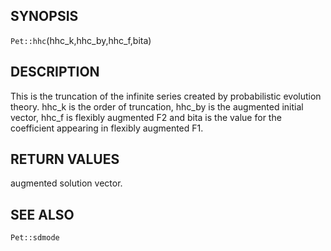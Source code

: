 ## SYNOPSIS

`Pet::hhc`(hhc_k,hhc_by,hhc_f,bita)

## DESCRIPTION

This is the truncation of the infinite series created by
probabilistic evolution theory. hhc_k is the order of
truncation, hhc_by is the augmented initial vector, 
hhc_f is flexibly augmented F2 and bita is the 
value for the coefficient appearing in flexibly augmented
F1. 

## RETURN VALUES

augmented solution vector. 

## SEE ALSO

`Pet::sdmode`  
